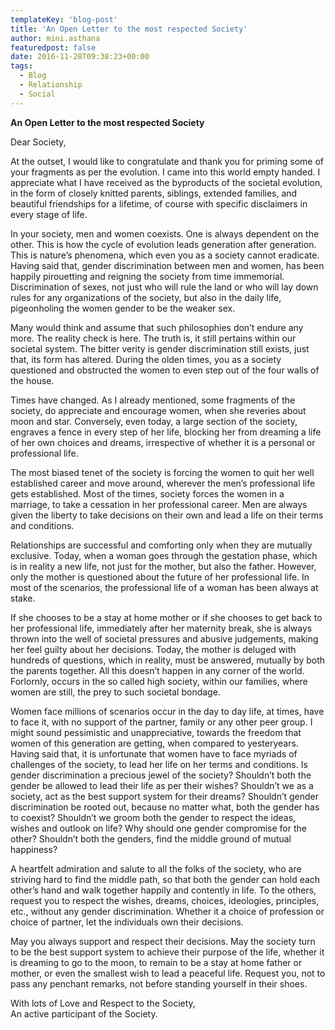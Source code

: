 ```yaml
---
templateKey: 'blog-post'
title: 'An Open Letter to the most respected Society'
author: mini.asthana
featuredpost: false
date: 2016-11-28T09:38:23+00:00
tags:
  - Blog
  - Relationship
  - Social
---
```

**An Open Letter to the most respected Society**

Dear Society,

At the outset, I would like to congratulate and thank you for priming some of your fragments as per the evolution. I came into this world empty handed. I appreciate what I have received as the byproducts of the societal evolution, in the form of closely knitted parents, siblings, extended families, and beautiful friendships for a lifetime, of course with specific disclaimers in every stage of life.

In your society, men and women coexists. One is always dependent on the other. This is how the cycle of evolution leads generation after generation. This is nature’s phenomena, which even you as a society cannot eradicate. Having said that, gender discrimination between men and women, has been happily pirouetting and reigning the society from time immemorial. Discrimination of sexes, not just who will rule the land or who will lay down rules for any organizations of the society, but also in the daily life, pigeonholing the women gender to be the weaker sex.

Many would think and assume that such philosophies don’t endure any more. The reality check is here. The truth is, it still pertains within our societal system. The bitter verity is gender discrimination still exists, just that, its form has altered. During the olden times, you as a society questioned and obstructed the women to even step out of the four walls of the house.

Times have changed. As I already mentioned, some fragments of the society, do appreciate and encourage women, when she reveries about moon and star. Conversely, even today, a large section of the society, engraves a fence in every step of her life, blocking her from dreaming a life of her own choices and dreams, irrespective of whether it is a personal or professional life.

The most biased tenet of the society is forcing the women to quit her well established career and move around, wherever the men’s professional life gets established. Most of the times, society forces the women in a marriage, to take a cessation in her professional career. Men are always given the liberty to take decisions on their own and lead a life on their terms and conditions.

Relationships are successful and comforting only when they are mutually exclusive. Today, when a woman goes through the gestation phase, which is in reality a new life, not just for the mother, but also the father. However, only the mother is questioned about the future of her professional life. In most of the scenarios, the professional life of a woman has been always at stake.

If she chooses to be a stay at home mother or if she chooses to get back to her professional life, immediately after her maternity break, she is always thrown into the well of societal pressures and abusive judgements, making her feel guilty about her decisions. Today, the mother is deluged with hundreds of questions, which in reality, must be answered, mutually by both the parents together. All this doesn’t happen in any corner of the world. Forlornly, occurs in the so called high society, within our families, where women are still, the prey to such societal bondage.

Women face millions of scenarios occur in the day to day life, at times, have to face it, with no support of the partner, family or any other peer group. I might sound pessimistic and unappreciative, towards the freedom that women of this generation are getting, when compared to yesteryears. Having said that, it is unfortunate that women have to face myriads of challenges of the society, to lead her life on her terms and conditions. Is gender discrimination a precious jewel of the society? Shouldn’t both the gender be allowed to lead their life as per their wishes? Shouldn’t we as a society, act as the best support system for their dreams? Shouldn’t gender discrimination be rooted out, because no matter what, both the gender has to coexist? Shouldn’t we groom both the gender to respect the ideas, wishes and outlook on life? Why should one gender compromise for the other? Shouldn’t both the genders, find the middle ground of mutual happiness?

A heartfelt admiration and salute to all the folks of the society, who are striving hard to find the middle path, so that both the gender can hold each other’s hand and walk together happily and contently in life. To the others, request you to respect the wishes, dreams, choices, ideologies, principles, etc., without any gender discrimination. Whether it a choice of profession or choice of partner, let the individuals own their decisions.

May you always support and respect their decisions. May the society turn to be the best support system to achieve their purpose of the life, whether it is dreaming to go to the moon, to remain to be a stay at home father or mother, or even the smallest wish to lead a peaceful life. Request you, not to pass any penchant remarks, not before standing yourself in their shoes.

With lots of Love and Respect to the Society,  
An active participant of the Society.